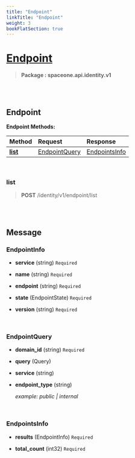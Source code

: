 ```yaml
---
title: "Endpoint"
linkTitle: "Endpoint"
weight: 3
bookFlatSection: true
---
```

# [Endpoint](#Endpoint)



>  **Package : spaceone.api.identity.v1**

<br>
<br>

## Endpoint





**Endpoint Methods:**


| Method | Request | Response |
| :----- | :-------- | :-------- |
| [**list**](./Endpoint#list) | [EndpointQuery](Endpoint#endpointquery) | [EndpointsInfo](./Endpoint#endpointsinfo) |



    
<br>

### list





> **POST** /identity/v1/endpoint/list
>






    


<br>
<br>

## Message



### EndpointInfo
* **service** (string)  `Required` 

    
* **name** (string)  `Required` 

    
* **endpoint** (string)  `Required` 

    
* **state** (EndpointState)  `Required` 

    
* **version** (string)  `Required` 

    <br>

### EndpointQuery
* **domain_id** (string)  `Required` 

    
* **query** (Query) 

    
* **service** (string) 

    
* **endpoint_type** (string) 

  *example: public | internal*

    <br>

### EndpointsInfo
* **results** (EndpointInfo)  `Required` 

    
* **total_count** (int32)  `Required` 

    <br>
